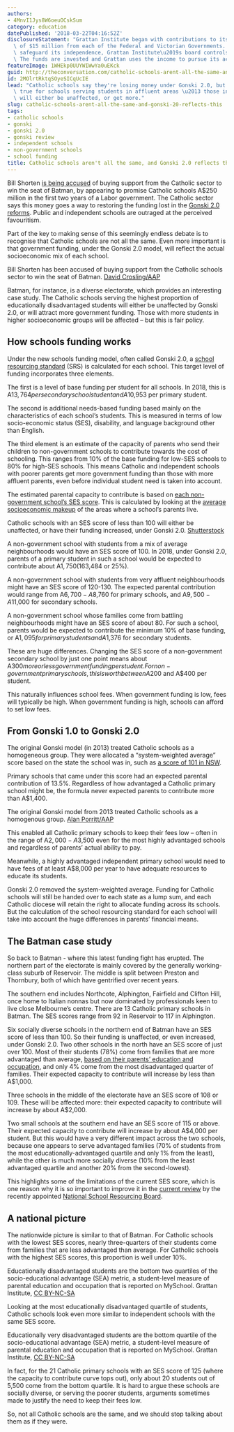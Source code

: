 ```yaml
---
authors:
- 4MnvI1Jys8W6oeuOCskSum
category: education
datePublished: '2018-03-22T04:16:52Z'
disclosureStatement: "Grattan Institute began with contributions to its endowment\
  \ of $15 million from each of the Federal and Victorian Governments. In order to\
  \ safeguard its independence, Grattan Institute\u2019s board controls this endowment.\
  \ The funds are invested and Grattan uses the income to pursue its activities."
featureImage: 1WHEkp0UUYWIWwYa0uEKck
guid: http://theconversation.com/catholic-schools-arent-all-the-same-and-gonski-2-0-reflects-this-93722
id: 2MOlrtRktqSOyeSICqUcIE
lead: "Catholic schools say they're losing money under Gonski 2.0, but this is only\
  \ true for schools serving students in affluent areas \u2013 those in poorer areas\
  \ will either be unaffected, or get more."
slug: catholic-schools-arent-all-the-same-and-gonski-20-reflects-this
tags:
- catholic schools
- gonski
- gonski 2.0
- gonski review
- independent schools
- non-government schools
- school funding
title: Catholic schools aren't all the same, and Gonski 2.0 reflects this
---
```

Bill Shorten [is being accused](https://www.theguardian.com/australia-news/2018/mar/20/public-school-lobby-criticises-labors-arbitrary-250m-for-catholic-schools) of buying support from the Catholic sector to win the seat of Batman, by appearing to promise Catholic schools A$250 million in the first two years of a Labor government. The Catholic sector says this money goes a way to restoring the funding lost in the [Gonski 2.0 reforms](https://theconversation.com/the-passage-of-gonski-2-0-is-a-victory-for-children-over-politics-79828). Public and independent schools are outraged at the perceived favouritism.

Part of the key to making sense of this seemingly endless debate is to recognise that Catholic schools are not all the same. Even more important is that government funding, under the Gonski 2.0 model, will reflect the actual socioeconomic mix of each school.

Bill Shorten has been accused of buying support from the Catholic schools sector to win the seat of Batman. [David Crosling/AAP](https://photos.aap.com.au/search/bill%20shorten%20ged%20kearney?q=%7B%22pageSize%22:25,%22pageNumber%22:2%7D)

Batman, for instance, is a diverse electorate, which provides an interesting case study. The Catholic schools serving the highest proportion of educationally disadvantaged students will either be unaffected by Gonski 2.0, or will attract more government funding. Those with more students in higher socioeconomic groups will be affected – but this is fair policy.

## How schools funding works

Under the new schools funding model, often called Gonski 2.0, a [school resourcing standard](https://www.education.gov.au/what-schooling-resource-standard-and-how-does-it-work) (SRS) is calculated for each school. This target level of funding incorporates three elements.

The first is a level of base funding per student for all schools. In 2018, this is A$13,764 per secondary school student and A$10,953 per primary student. 

The second is additional needs-based funding based mainly on the characteristics of each school’s students. This is measured in terms of low socio-economic status (SES), disability, and language background other than English.

The third element is an estimate of the capacity of parents who send their children to non-government schools to contribute towards the cost of schooling. This ranges from 10% of the base funding for low-SES schools to 80% for high-SES schools. This means Catholic and independent schools with poorer parents get more government funding than those with more affluent parents, even before individual student need is taken into account.

The estimated parental capacity to contribute is based on [each non-government school’s SES score](https://docs.education.gov.au/system/files/doc/other/2017_and_2018_ses_scores_for_publication_11oct17_-_updated_20.11.17.pdf). This is calculated by looking at the [average socioeconomic makeup](http://www5.austlii.edu.au/au/legis/cth/consol_act/aea2013210/s54.html) of the areas where a school’s parents live.

Catholic schools with an SES score of less than 100 will either be unaffected, or have their funding increased, under Gonski 2.0. [Shutterstock](https://www.shutterstock.com/image-photo/thoughtful-elementary-students-sitting-classroom-143627596)

A non-government school with students from a mix of average neighbourhoods would have an SES score of 100. In 2018, under Gonski 2.0, parents of a primary student in such a school would be expected to contribute about A$1,750 (16% of the base funding). This would be roughly twice as much for secondary school (A$3,484 or 25%).

A non-government school with students from very affluent neighbourhoods might have an SES score of 120-130. The expected parental contribution would range from A$6,700-A$8,760 for primary schools, and A$9,500-A$11,000 for secondary schools.

A non-government school whose families come from battling neighbourhoods might have an SES score of about 80. For such a school, parents would be expected to contribute the minimum 10% of base funding, or A$1,095 for primary students and A$1,376 for secondary students.


These are huge differences. Changing the SES score of a non-government secondary school by just one point means about A$300 more or less government funding per student. For non-government primary schools, this is worth between A$200 and A$400 per student. 

This naturally influences school fees. When government funding is low, fees will typically be high. When government funding is high, schools can afford to set low fees.

## From Gonski 1.0 to Gonski 2.0

The original Gonski model (in 2013) treated Catholic schools as a homogeneous group. They were allocated a “system-weighted average” score based on the state the school was in, such as [a score of 101 in NSW](http://www.csnsw.catholic.edu.au/school-funding-explained-in-five-easy-steps-no-really/). 

Primary schools that came under this score had an expected parental contribution of 13.5%. Regardless of how advantaged a Catholic primary school might be, the formula never expected parents to contribute more than A$1,400. 

The original Gonski model from 2013 treated Catholic schools as a homogenous group. [Alan Porritt/AAP](https://photos.aap.com.au/search/gonski%20funding?q=%7B%22pageSize%22:25,%22pageNumber%22:14%7D)

This enabled all Catholic primary schools to keep their fees low – often in the range of A$2,000-A$3,500 even for the most highly advantaged schools and regardless of parents’ actual ability to pay. 

Meanwhile, a highly advantaged independent primary school would need to have fees of at least A$8,000 per year to have adequate resources to educate its students.

Gonski 2.0 removed the system-weighted average. Funding for Catholic schools will still be handed over to each state as a lump sum, and each Catholic diocese will retain the right to allocate funding across its schools. But the calculation of the school resourcing standard for each school will take into account the huge differences in parents’ financial means.


## The Batman case study

So back to Batman - where this latest funding fight has erupted. The northern part of the electorate is mainly covered by the generally working-class suburb of Reservoir. The middle is split between Preston and Thornbury, both of which have gentrified over recent years.

The southern end includes Northcote, Alphington, Fairfield and Clifton Hill, once home to Italian nonnas but now dominated by professionals keen to live close Melbourne’s centre. There are 13 Catholic primary schools in Batman. The SES scores range from 92 in Reservoir to 117 in Alphington. 

Six socially diverse schools in the northern end of Batman have an SES score of less than 100. So their funding is unaffected, or even increased, under Gonski 2.0. Two other schools in the north have an SES score of just over 100. Most of their students (78%) come from families that are more advantaged than average, [based on their parents’ education and occupation](http://docs.acara.edu.au/resources/About_icsea_2014.pdf), and only 4% come from the most disadvantaged quarter of families. Their expected capacity to contribute will increase by less than A$1,000.


Three schools in the middle of the electorate have an SES score of 108 or 109. These will be affected more: their expected capacity to contribute will increase by about A$2,000. 

Two small schools at the southern end have an SES score of 115 or above. Their expected capacity to contribute will increase by about A$4,000 per student. But this would have a very different impact across the two schools, because one appears to serve advantaged families (70% of students from the most educationally-advantaged quartile and only 1% from the least), while the other is much more socially diverse (10% from the least advantaged quartile and another 20% from the second-lowest). 

This highlights some of the limitations of the current SES score, which is one reason why it is so important to improve it in the [current review](https://www.education.gov.au/review-socio-economic-status-ses-score-methodology) by the recently appointed [National School Resourcing Board](https://www.education.gov.au/national-school-resourcing-board).

## A national picture

The nationwide picture is similar to that of Batman. For Catholic schools with the lowest SES scores, nearly three-quarters of their students come from families that are less advantaged than average. For Catholic schools with the highest SES scores, this proportion is well under 10%.

[](https://images.theconversation.com/files/211498/original/file-20180322-165574-tqdmgb.png?ixlib=rb-1.1.0&q=45&auto=format&w=1000&fit=clip) Educationally disadvantaged students are the bottom two quartiles of the socio-educational advantage (SEA) metric, a student-level measure of parental education and occupation that is reported on MySchool. Grattan Institute, [CC BY-NC-SA](http://creativecommons.org/licenses/by-nc-sa/4.0/)

Looking at the most educationally disadvantaged quartile of students, Catholic schools look even more similar to independent schools with the same SES score.

[](https://images.theconversation.com/files/211499/original/file-20180322-165564-m0w5tt.png?ixlib=rb-1.1.0&q=45&auto=format&w=1000&fit=clip) Educationally very disadvantaged students are the bottom quartile of the socio-educational advantage (SEA) metric, a student-level measure of parental education and occupation that is reported on MySchool. Grattan Institute, [CC BY-NC-SA](http://creativecommons.org/licenses/by-nc-sa/4.0/)

In fact, for the 21 Catholic primary schools with an SES score of 125 (where the capacity to contribute curve tops out), only about 20 students out of 5,500 come from the bottom quartile. It is hard to argue these schools are socially diverse, or serving the poorer students, arguments sometimes made to justify the need to keep their fees low. 

So, not all Catholic schools are the same, and we should stop talking about them as if they were.